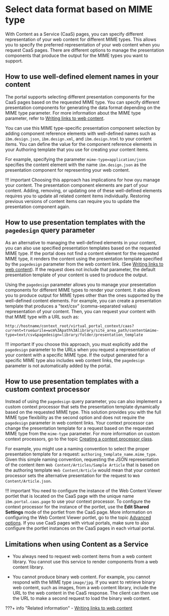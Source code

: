 # Select data format based on MIME type

With Content as a Service (CaaS) pages, you can specify different representation of your web content for different MIME types. This allows you to specify the preferred representation of your web content when you request CaaS pages. There are different options to manage the presentation components that produce the output for the MIME types you want to support.

## How to use well-defined element names in your content

The portal supports selecting different presentation components for the CaaS pages based on the requested MIME type. You can specify different presentation components for generating the data format depending on the MIME type parameter. For more information about the MIME type parameter, refer to [Writing links to web content](../../wcm_authoring/authoring_portlet/content_management_artifacts/tags/wcm_dev_writing-links.md).

You can use this MIME type-specific presentation component selection by adding component reference elements with well-defined names such as `ibm.design.json`, `ibm.design.xml`, and `ibm.design.html` to your content items. You can define the value for the component reference elements in your Authoring template that you use for creating your content items.

For example, specifying the parameter `mime-type=application/json` specifies the content element with the name `ibm.design.json` as the presentation component for representing your web content.

!!! important 
    Choosing this approach has implications for how oyu manage your content. The presentation component elements are part of your content. Adding, removing, or updating one of these well-defined elements requires you to update all related content items individually. Restoring previous versions of content items can require you to update the presentation component again.

## How to use presentation templates with the `pagedesign` query parameter

As an alternative to managing the well-defined elements in your content, you can also use specified presentation templates based on the requested MIME type. If the portal does not find a content element for the requested MIME type, it renders the content using the presentation template specified by the `pagedesign` parameter from the web content link. \(See [Writing links to web content](../../wcm_authoring/authoring_portlet/content_management_artifacts/tags/wcm_dev_writing-links.md)\). If the request does not include that parameter, the default presentation template of your content is used to produce the output.

Using the `pagedesign` parameter allows you to manage your presentation components for different MIME types to render your content. It also allows you to produce output for MIME types other than the ones supported by the well-defined content elements. For example, you can create a presentation template that produces a "text/csv" \(comma-separated values\) representation of your content. Then, you can request your content with that MIME type with a URL such as:

```
http://hostname/context_root/virtual_portal_context/caas?current=true&urile=wcm%3Apath%3Alibrary/site_area_path/content&mime-type=text/csv&pagedesign=library/folder/presentation_template
```

!!! important
    If you choose this approach, you must explicitly add the `pagedesign` parameter to the URLs when you request a representation of your content with a specific MIME type. If the output generated for a specific MIME type also includes web content links, the `pagedesign` parameter is not automatically added by the portal.

## How to use presentation templates with a custom context processor

Instead of using the `pagedesign` query parameter, you can also implement a custom context processor that sets the presentation template dynamically based on the requested MIME type. This solution provides you with the full MIME type flexibility as the second option and does not require the `pagedesign` parameter in web content links. Your context processor can change the presentation template for a request based on the requested MIME type from the `mime-type` parameter. For more information on custom context processors, go to the topic [Creating a context processor class](../../wcm_development/wcm_custom_plugin/wcm_dev_api_context_processor.md).

For example, you might use a naming convention to select the proper presentation template for a request: `authoring_template_name.mime_type`. Given this simple naming convention, requesting the JSON representation of the content item `Web Content/Articles/Sample Article` that is based on the authoring template `Web Content/Article` would mean that your context processor sets the alternative presentation for the request to `Web Content/Article.json`.

!!! important
    You need to configure the instance of the Web Content Viewer portlet that is located on the CaaS page with the unique name `ibm.portal.caas.page` to use your context processor. To configure the context processor for the instance of the portlet, use the **Edit Shared Settings** mode of the portlet from the CaaS page. More information on configuring the Web Content Viewer portlet, go to the topic [Advanced options](https://help.hcltechsw.com/digital-experience/8.5/panel_help/wcm_config_wcmviewer_hadv.html). If you use CaaS pages with virtual portals, make sure to also configure the portlet instances on the CaaS pages in each virtual portal.

## Limitations when using Content as a Service

-   You always need to request web content items from a web content library. You cannot use this service to render components from a web content library.

-   You cannot produce binary web content. For example, you cannot respond with the MIME type `image/jpg`. If you want to retrieve binary web content, such as images, from a web content library, include the URL to the web content in the CaaS response. The client can then use the URL to make a second request to load the binary web content.

???+ info "Related information"
    - [Writing links to web content](../../wcm_authoring/authoring_portlet/content_management_artifacts/tags/wcm_dev_writing-links.md)
